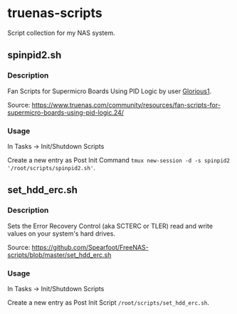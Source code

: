 # truenas-scripts

Script collection for my NAS system.

## spinpid2.sh
### Description
Fan Scripts for Supermicro Boards Using PID Logic by user [Glorious1](https://www.truenas.com/community/members/glorious1.45019/).

Source: https://www.truenas.com/community/resources/fan-scripts-for-supermicro-boards-using-pid-logic.24/

### Usage
In Tasks -> Init/Shutdown Scripts

Create a new entry as Post Init Command `tmux new-session -d -s spinpid2 '/root/scripts/spinpid2.sh'`.

## set_hdd_erc.sh
### Description
Sets the Error Recovery Control (aka SCTERC or TLER) read and write values on your system's hard drives.

Source: https://github.com/Spearfoot/FreeNAS-scripts/blob/master/set_hdd_erc.sh

### Usage
In Tasks -> Init/Shutdown Scripts

Create a new entry as Post Init Script `/root/scripts/set_hdd_erc.sh`.
